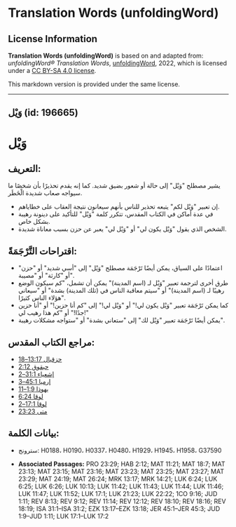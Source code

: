 # Translation Words (unfoldingWord)

## License Information

**Translation Words (unfoldingWord)** is based on and adapted from: _unfoldingWord® Translation Words_, [unfoldingWord](https://unfoldingword.org/utw), 2022, which is licensed under a [CC BY-SA 4.0 license](https://creativecommons.org/licenses/by-sa/4.0/legalcode.en).

This markdown version is provided under the same license.



--------------------------------

## وَيْل (id: 196665)

وَيْل
=====

التعريف:
--------

يشير مصطلح "وَيْل" إلى حالة أو شعور بضيق شديد. كما إنه يقدم تحذيرًا بأن شخصًا ما سيواجه صعاب شديدة الْخَطَر.

* إن تعبير "وَيْل لكم" يتبعه تحذير للناس بأنهم سيعانون نتيجة العقاب على خطاياهم.
* في عدة أماكن في الكتاب المقدس، تتكرر كلمة "وَيْل" للتأكيد على دينونة رهيبة بشكل خاص.
* الشخص الذي يقول "وَيْل يكون لي" أو "وَيْل لي" يعبر عن حزن بسبب معاناة شديدة.

اقتراحات التَّرْجَمَةً:
-----------------------

* اعتمادًا على السياق، يمكن أيضًا تَرْجَمَة مصطلح "وَيْل" إلى "أسي شديد" أو "حزن" أو "كارثة" أو "مصيبة".
* طرق أخرى لترجمة تعبير "وَيْل لـ (اسم المدينة)" يمكن أن تشمل، "كم سيكون الوضع رهيبًا لـ (اسم المدينة)" أو "سيتم معاقبة الناس في (تلك المدينة) بشدة" أو "سيعاني هؤلاء الناس كثيرًا".
* كما يمكن تَرْجَمَة تعبير "وَيْل يكون لي!" أو "وَيْل لي!" إلى "كم أنا حزين!" أو "أنا حزين جدًا!" أو "كم هذا رهيب لي!"
* يمكن أيضًا تَرْجَمَة تعبير "وَيْل لك" إلى "ستعاني بشدة" أو "ستواجه مشكلات رهيبة".

مراجع الكتاب المقدس:
--------------------

* [حزقيال 13:17–18](https://ref.ly/Ezek13:17-Ezek13:18)
* [حبقوق 2:12](https://ref.ly/Hab2:12)
* [إشعياء 31:1–2](https://ref.ly/Isa31:1-Isa31:2)
* [إرميا 45:1–3](https://ref.ly/Jer45:1-Jer45:3)
* [يهوذا 1:9–11](https://ref.ly/Jude1:9-Jude1:11)
* [لوقا 6:24](https://ref.ly/Luke6:24)
* [لوقا 17:1–2](https://ref.ly/Luke17:1-Luke17:2)
* [متى 23:23](https://ref.ly/Matt23:23)

بيانات الكلمة:
--------------

* سترونج: H0188، H0190، H0337، H0480، H1929، H1945، H1958، G37590

* **Associated Passages:** PRO 23:29; HAB 2:12; MAT 11:21; MAT 18:7; MAT 23:13; MAT 23:15; MAT 23:16; MAT 23:23; MAT 23:25; MAT 23:27; MAT 23:29; MAT 24:19; MAT 26:24; MRK 13:17; MRK 14:21; LUK 6:24; LUK 6:25; LUK 6:26; LUK 10:13; LUK 11:42; LUK 11:43; LUK 11:44; LUK 11:46; LUK 11:47; LUK 11:52; LUK 17:1; LUK 21:23; LUK 22:22; 1CO 9:16; JUD 1:11; REV 8:13; REV 9:12; REV 11:14; REV 12:12; REV 18:10; REV 18:16; REV 18:19; ISA 31:1–ISA 31:2; EZK 13:17–EZK 13:18; JER 45:1–JER 45:3; JUD 1:9–JUD 1:11; LUK 17:1–LUK 17:2

